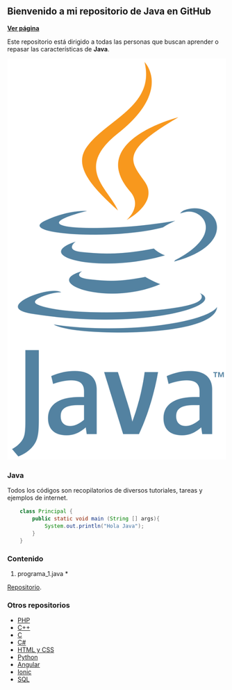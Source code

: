 ## Bienvenido a mi repositorio de Java en GitHub

**[Ver página](https://diegoalex24.github.io/Java-examples)**

Este repositorio está dirigido a todas las personas que buscan aprender o repasar las características de **Java**.

![Image Java](https://raw.githubusercontent.com/diegoAlex24/Java-examples/master/Java_logo.png)

### Java
Todos los códigos son recopilatorios de diversos tutoriales, tareas y ejemplos de internet.

```java
    class Principal {
        public static void main (String [] args){
            System.out.println("Hola Java");
        }
    }
```

### Contenido

1. programa_1.java
    * 

[Repositorio](https://github.com/diegoAlex24/Java-examples).

### Otros repositorios
* [PHP](https://diegoalex24.github.io/PHP-examples)
* [C++](https://diegoalex24.github.io/C-Plus-Plus-examples)
* [C](https://diegoalex24.github.io/C-examples)
* [C#](https://diegoalex24.github.io/C-Sharp-examples)
* [HTML y CSS](https://diegoalex24.github.io/HTML-CSS-examples)
* [Python](https://diegoalex24.github.io/Python-examples)
* [Angular](https://diegoalex24.github.io/Angular-examples)
* [Ionic](https://diegoalex24.github.io/Ionic-examples)
* [SQL](https://diegoalex24.github.io/SQL-examples)
